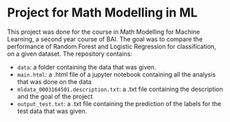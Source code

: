 # Project for Math Modelling in ML
This project was done for the course in Math Modelling for Machine Learning, a second year course of BAI. The goal was to compare the performance of Random Forest and Logistic Regression for classification, on a given dataset. 
The repository contains:
- `data`: a folder containing the data that was given.
- `main.html`: a .html file of a jupyter notebook containing all the analysis that was done on the data
- `mldata_0003164501.description.txt`: a .txt file containing the description and the goal of the project
- `output_test.txt`: a .txt file containing the prediction of the labels for the test data that was given. 
